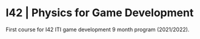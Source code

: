 # I42 | Physics for Game Development
 First course for I42 ITI game development 9 month program (2021/2022).
